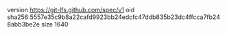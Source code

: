 version https://git-lfs.github.com/spec/v1
oid sha256:5557e35c9b8a22cafd9923bb24edcfc47ddb835b23dc4ffcca7fb248abb3be2e
size 1640
